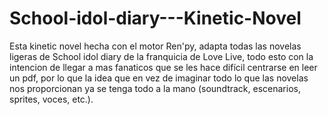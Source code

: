 ﻿# School-idol-diary---Kinetic-Novel


Esta kinetic novel hecha con el motor Ren'py, adapta todas las novelas ligeras de School idol diary 
de la franquicia de Love Live, todo esto con la intencion de llegar a mas fanaticos que se les hace difícil centrarse en leer un pdf,
por lo que la idea que en vez de imaginar todo lo que las novelas nos proporcionan ya se tenga todo a la mano (soundtrack, escenarios, sprites, voces, etc.).

